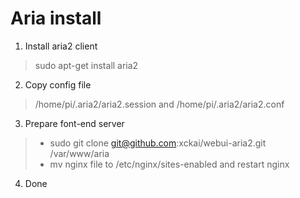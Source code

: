 # Aria install 
1. Install aria2 client
> sudo apt-get install aria2
2. Copy config file 
> /home/pi/.aria2/aria2.session and /home/pi/.aria2/aria2.conf
3. Prepare font-end server
> - sudo git clone git@github.com:xckai/webui-aria2.git /var/www/aria
> - mv nginx file to /etc/nginx/sites-enabled  and restart nginx
4. Done
